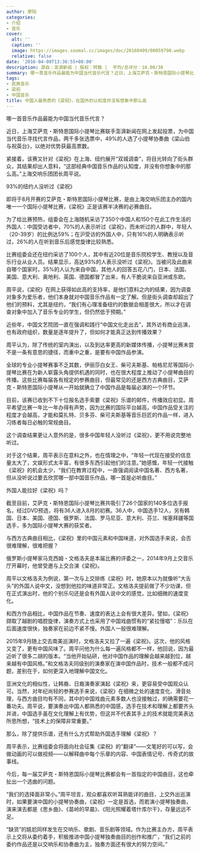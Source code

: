 ```yaml
---
author: 廖阳
categories:
- 介绍
- 音乐
cover:
  alt: ''
  caption: ''
  image: https://images.soomal.cc/images/doc/20160409/00059790.webp
  relative: false
date: '2016-04-09T13:36:55+08:00'
description: 源自：澎湃新闻 | 版权：转载 |  平均/总评分：10.00/30
summary: 哪一首音乐作品最能为中国当代音乐代言？近日，上海艾萨克・斯特恩国际小提琴比赛联手澎湃新闻在网上发起投票，为中国当代音乐寻找代言作品，两千多张选票中，49%的人选了小提琴协奏曲《梁山伯与祝英台》，以绝对优势获最高票数……
tags:
- 民族音乐
- 梁祝
- 中国音乐
title: 中国人最熟悉的《梁祝》，在国外的认知度并没有想象中那么高
---
```


哪一首音乐作品最能为中国当代音乐代言？

近日，上海艾萨克・斯特恩国际小提琴比赛联手澎湃新闻在网上发起投票，为中国当代音乐寻找代言作品，两千多张选票中，49%的人选了小提琴协奏曲《梁山伯与祝英台》，以绝对优势获最高票数。

紧接着，该赛又针对《梁祝》在上海、纽约展开“双城调查”，将目光转向了街头群众，其结果却出人意料，“这部经典中国音乐作品的认知度，并没有你想象中的那么高。”上海交响乐团团长周平说。

93%的纽约人没听过《梁祝》

即将于8月开赛的艾萨克・斯特恩国际小提琴比赛，是由上海交响乐团主办的国内唯一一个国际小提琴比赛，《梁祝》正是该赛半决赛的必赛曲目。

为了给比赛预热，组委会在上海随机采访了350个中国人和150个在此工作生活的外国人：中国受访者中，70%的人表示听过《梁祝》，而未听过的人群中，年轻人（20-39岁）的比例达59%；在沪受访的外国人中，只有16%的人明确表示听过，26%的人在听到音乐后感觉旋律比较熟悉。

比赛组委会还在纽约采访了100个人，其中有近20位是音乐院校学生、教授以及音乐行业从业人员。结果显示，高达93%的人表示没听过《梁祝》。当被问及此曲来自哪个国家时，35%的人认为来自中国，其他人的回答五花八门，日本、法国、美国、意大利、奥地利、英国、德国都冒了出来，有人干脆说来自亚洲或东欧。

周平说，《梁祝》在网上获得如此高的支持率，是他们意料之内的结果，因为调查对象多为爱乐者，他们本身就对中国音乐作品有一定了解。但是街头调查却超出了他们的预料，尤其是纽约，“我们有心理准备纽约的数据会相差很大，所以才在调查对象中加入了音乐专业的学生，但仍然低于预期。”

近些年，中国文艺院团一直在强调和践行“中国文化走出去”，其外访有商业巡演，也有政府组织，数量是逐年提升了，但如何才能真正达到传播效果？

周平认为，除了传统的室内演出，以及到达率更高的新媒体传播，小提琴比赛未尝不是一条有意思的捷径，而重中之重，是要有中国作品参演。

全球的专业小提琴赛事不乏其数，伊丽莎白女王、柴可夫斯基、帕格尼尼等国际小提琴比赛在为新人崭露头角提供机遇的同时，也在很大程度上推动了小提琴曲目的传播。这些比赛每届各有规定的参赛曲目，但最常见的还是西方古典曲目，艾萨克・斯特恩国际小提琴从一开始就确立了中国作品是每届必演的一个环节。

目前，该赛已收到不下十位报名选手索要《梁祝》乐谱的邮件，传播效应初显。周平希望比赛一年比一年办得有声势，因为比赛的国际平台越高，中国作品受关注的程度才会越高，才能和莫扎特、贝多芬、柴可夫斯基等音乐巨匠的作品一样，进入习练者每日必触的常规曲目。

这个调查结果更让人意外的是，很多中国年轻人没听过《梁祝》，更不用说完整地听过。

对于这个结果，周平表示在意料之外，也在情理之中，“年轻一代现在接受的信息量太大了，文娱形式太丰富，有很多东西引起他们的注意。”她感慨，年轻一代接触《梁祝》的机会太少，“我们在教育过程中，一直强调阅读中国名著、西方名著，但从没听说过要去欣赏哪一部中国音乐作品，哪一首是必听曲目。”

外国人能拉好《梁祝》吗？

截至目前，艾萨克・斯特恩国际小提琴比赛共吸引了26个国家的140多位选手报名，经过DVD预选，将有36人进入8月的初赛。36人中，中国选手12人，另有韩国、日本、美国、德国、俄罗斯、法国、罗马尼亚、意大利、芬兰、埃塞拜疆等国选手，多为国际小提琴大赛的获奖者。

与西方古典曲目相比，《梁祝》里的中国元素和中国味道，对外国选手来说，会否很难理解，很难把握？

俄罗斯小提琴家马克西姆・文格洛夫是本届比赛的评委之一，2014年9月上交音乐厅开幕时，他曾受邀与上交合演《梁祝》。

周平以文格洛夫为例说，第一次与上交排练《梁祝》时，她原本以为就像听“大舌头”的外国人说中文，没想到他拉的味道非常正。文格洛夫提前做了不少功课，但在正式演出时，他的个别乐句还是会有外国人说中文的感觉，比如细微的速度变化。

和西方作品相比，中国作品在节奏、速度的表达上会有很大差异。譬如，《梁祝》撷取了越剧的唱腔旋律，演奏方式上也采用了中国戏曲惯有的“紧拉慢唱”：乐队在后面速度很快，独奏家在前边不紧不慢。外国人一般很难理解。

2015年9月随上交去南美巡演时，文格洛夫又拉了一遍《梁祝》。这次，他的风格又变了，更有中国风味了。周平问他为什么每一遍风格都不一样，他回说，因为最近听了很多二胡的版本。“当他开始钻研，他对中国作品的理解会越来越到位，越来越有中国风格。”和文格洛夫同级别的演奏家在演中国作品时，技术一般都不成问题，差别在于，如何更深入地理解中国文化。

亚洲文化的相似性，让韩裔、日裔演奏家演起《梁祝》来，更容易受中国观众认可。当然，对年纪尚轻的参赛选手来说，《梁祝》在细微之处的速度变化、滑音处理，与西方曲目均有不同，其中的中国戏曲元素多数人也没接触过，的确需要花一番功夫。周平说，要演奏出中国人都熟悉的中国感，选手在技术和理解上都要齐头并进，中国选手虽在文化理解上有优势，但这并不代表其手上的技术就能完美表达所思所想，“技术上的保障非常重要。”

那么，除了提供乐谱，还有什么方式帮助外国选手理解《梁祝》？

周平表示，比赛组委会将面向社会征集《梁祝》的“翻译”――文笔好的可以写，会做动画的可以做视频――以解释曲中每个乐章的内容、中国表情记号、传奇式的故事线。

今后，每一届艾萨克・斯特恩国际小提琴比赛都会有一首指定的中国曲目，这也牵扯出一个选曲的问题。

“我们的选择面非常小。”周平坦言，观众都喜欢听耳熟能详的曲目，上交外出巡演时，如果要演中国的小提琴协奏曲，《梁祝》一定是首选，而若演小提琴独奏曲，演来演去都是《思乡曲》、《苗岭的早晨》、《阳光照耀着塔什库尔干》，存量远远不足。

“缺货”的尴尬同样发生在交响乐、歌剧、音乐剧等领域。作为比赛主办方，周平表示上交将从委约着手，积极推进中国小提琴独奏曲目的创作和推广，“我们之前的委约作品还是以交响乐和协奏曲为主，独奏方面还有很大的努力空间。”